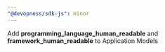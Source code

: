 ```yaml
---
"@devopness/sdk-js": minor
---
```


Add **programming_language_human_readable** and **framework_human_readable** to Application Models

